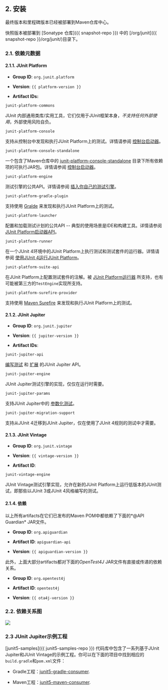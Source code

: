 ## 2. 安装
最终版本和里程碑版本已经被部署到Maven仓库中心。

快照版本被部署到 [Sonatype 仓库]({{ snapshot-repo }}) 中的 [/org/junit]({{ snapshot-repo }}/org/junit/)目录下。

### 2.1. 依赖元数据

#### 2.1.1. JUnit Platform

* **Group ID**: `org.junit.platform`

* **Version**: `{{ platform-version }}`

* **Artifact IDs:**

`junit-platform-commons`  

JUnit 内部通用类库/实用工具，它们仅用于JUnit框架本身，*不支持任何外部使用*，外部使用风险自负。

`junit-platform-console`  

支持从控制台中发现和执行JUnit Platform上的测试。详情请参阅 [控制台启动器](#43-控制台启动器)。
	

`junit-platform-console-standalone`  

一个包含了Maven仓库中的 [junit-platform-console-standalone](https://repo1.maven.org/maven2/org/junit/platform/junit-platform-console-standalone) 目录下所有依赖项的可执行JAR包。详情请参阅 [控制台启动器](#43-控制台启动器)。


`junit-platform-engine`  	

测试引擎的公共API。详情请参阅 [插入你自己的测试引擎](#713-插入你自己的测试引擎)。


`junit-platform-gradle-plugin`  	

支持使用 [Gralde](#421-gradle) 来发现和执行JUnit Platform上的测试。


`junit-platform-launcher`	

配置和加载测试计划的公共API -- 典型的使用场景是IDE和构建工具。详情请参阅 [JUnit Platform启动器API](#71-junit-platform启动器api)。


`junit-platform-runner`

在一个JUnit 4环境中的JUnit Platform上执行测试和测试套件的运行器。详情请参阅 [使用JUnit 4运行JUnit Platform](#44-使用junit-4运行junit-platform)。
   
   
`junit-platform-suite-api`
	
在JUnit Platform上配置测试套件的注解。被 [JUnit Platform运行器](#44-使用junit-4运行junit-platform) 所支持，也有可能被第三方的`TestEngine`实现所支持。 


`junit-platform-surefire-provider`

支持使用 [Maven Surefire](#422-maven) 来发现和执行JUnit Platform上的测试。


#### 2.1.2. JUnit Jupiter
* **Group ID**: `org.junit.jupiter`

* **Version**: `{{ jupiter-version }}`

* **Artifact IDs**:

`junit-jupiter-api`

[编写测试](#3-编写测试) 和 [扩展](#5-扩展模型) 的JUnit Jupiter API。


`junit-jupiter-engine`

JUnit Jupiter测试引擎的实现，仅仅在运行时需要。


`junit-jupiter-params`

支持JUnit Jupiter中的 [参数化测试](#313-参数化测试)。


`junit-jupiter-migration-support`

支持从JUnit 4迁移到JUnit Jupiter，仅在使用了JUnit 4规则的测试中才需要。


#### 2.1.3. JUnit Vintage

* **Group ID**: `org.junit.vintage`

* **Version**: `{{ vintage-version }}`

* **Artifact ID**:

`junit-vintage-engine`

JUnit Vintage测试引擎实现，允许在新的JUnit Platform上运行低版本的JUnit测试，即那些以JUnit 3或JUnit 4风格编写的测试。


#### 2.1.4. 依赖
以上所有artifacts在它们已发布的Maven POM中都依赖了下面的*@API Guardian* JAR文件。

* **Group ID**: `org.apiguardian`

* **Artifact ID**: `apiguardian-api`

* **Version**: `{{ apiguardian-version }}`

此外，上面大部分artifacts都对下面的*OpenTest4J* JAR文件有直接或传递的依赖关系。

* **Group ID**: `org.opentest4j`

* **Artifact ID**: `opentest4j`

* **Version**: `{{ ota4j-version }}`


### 2.2. 依赖关系图

![](https://junit.org/junit5/docs/5.1.0/user-guide/images/component-diagram.svg)


### 2.3 JUnit Jupiter示例工程
[junit5-samples]({{ junit5-samples-repo }}) 代码库中包含了一系列基于JUnit Jupiter和JUnit Vintage的示例工程。你可以在下面的项目中找到相应的`build.gradle`和`pom.xml`文件：

- Gradle工程：[junit5-gradle-consumer](https://github.com/junit-team/junit5-samples/tree/r5.1.0/junit5-gradle-consumer).

- Maven工程：[junit5-maven-consumer](https://github.com/junit-team/junit5-samples/tree/r5.1.0/junit5-maven-consumer).
